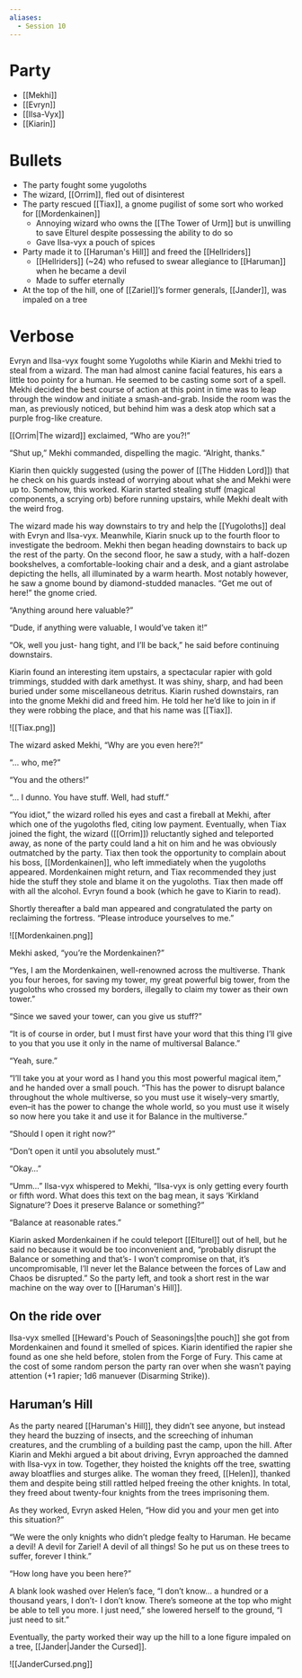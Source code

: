 ```yaml
---
aliases:
  - Session 10
---
```

# Party
- [[Mekhi]]
- [[Evryn]]
- [[Ilsa-Vyx]]
- [[Kiarin]]
# Bullets
- The party fought some yugoloths
- The wizard, [[Orrim]], fled out of disinterest
- The party rescued [[Tiax]], a gnome pugilist of some sort who worked for [[Mordenkainen]]
	- Annoying wizard who owns the [[The Tower of Urm]] but is unwilling to save Elturel despite possessing the ability to do so
	- Gave Ilsa-vyx a pouch of spices
- Party made it to [[Haruman's Hill]] and freed the [[Hellriders]]
	- [[Hellriders]] (~24) who refused to swear allegiance to [[Haruman]] when he became a devil
	- Made to suffer eternally
- At the top of the hill, one of [[Zariel]]’s former generals, [[Jander]], was impaled on a tree
# Verbose
Evryn and Ilsa-vyx fought some Yugoloths while Kiarin and Mekhi tried to steal from a wizard. The man had almost canine facial features, his ears a little too pointy for a human. He seemed to be casting some sort of a spell. Mekhi decided the best course of action at this point in time was to leap through the window and initiate a smash-and-grab. Inside the room was the man, as previously noticed, but behind him was a desk atop which sat a purple frog-like creature.

[[Orrim|The wizard]] exclaimed, “Who are you?!”

“Shut up,” Mekhi commanded, dispelling the magic. “Alright, thanks.”

Kiarin then quickly suggested (using the power of [[The Hidden Lord]]) that he check on his guards instead of worrying about what she and Mekhi were up to. Somehow, this worked. Kiarin started stealing stuff (magical components, a scrying orb) before running upstairs, while Mekhi dealt with the weird frog.

The wizard made his way downstairs to try and help the [[Yugoloths]] deal with Evryn and Ilsa-vyx. Meanwhile, Kiarin snuck up to the fourth floor to investigate the bedroom. Mekhi then began heading downstairs to back up the rest of the party. On the second floor, he saw a study, with a half-dozen bookshelves, a comfortable-looking chair and a desk, and a giant astrolabe depicting the hells, all illuminated by a warm hearth. Most notably however, he saw a gnome bound by diamond-studded manacles. “Get me out of here!” the gnome cried.

“Anything around here valuable?”

“Dude, if anything were valuable, I would’ve taken it!”

“Ok, well you just- hang tight, and I’ll be back,” he said before continuing downstairs.

Kiarin found an interesting item upstairs, a spectacular rapier with gold trimmings, studded with dark amethyst. It was shiny, sharp, and had been buried under some miscellaneous detritus. Kiarin rushed downstairs, ran into the gnome Mekhi did and freed him. He told her he’d like to join in if they were robbing the place, and that his name was [[Tiax]].

![[Tiax.png]]

The wizard asked Mekhi, “Why are you even here?!”

“... who, me?”

“You and the others!”

“... I dunno. You have stuff. Well, had stuff.”

“You idiot,” the wizard rolled his eyes and cast a fireball at Mekhi, after which one of the yugoloths fled, citing low payment. Eventually, when Tiax joined the fight, the wizard ([[Orrim]]) reluctantly sighed and teleported away, as none of the party could land a hit on him and he was obviously outmatched by the party. Tiax then took the opportunity to complain about his boss, [[Mordenkainen]], who left immediately when the yugoloths appeared. Mordenkainen might return, and Tiax recommended they just hide the stuff they stole and blame it on the yugoloths. Tiax then made off with all the alcohol. Evryn found a book (which he gave to Kiarin to read).

Shortly thereafter a bald man appeared and congratulated the party on reclaiming the fortress. “Please introduce yourselves to me.”

![[Mordenkainen.png]]

Mekhi asked, “you’re the Mordenkainen?”

“Yes, I am the Mordenkainen, well-renowned across the multiverse. Thank you four heroes, for saving my tower, my great powerful big tower, from the yugoloths who crossed my borders, illegally to claim my tower as their own tower.”

“Since we saved your tower, can you give us stuff?”

“It is of course in order, but I must first have your word that this thing I’ll give to you that you use it only in the name of multiversal Balance.”

“Yeah, sure.”

“I’ll take you at your word as I hand you this most powerful magical item,” and he handed over a small pouch. “This has the power to disrupt balance throughout the whole multiverse, so you must use it wisely–very smartly, even–it has the power to change the whole world, so you must use it wisely so now here you take it and use it for Balance in the multiverse.”

“Should I open it right now?”

“Don’t open it until you absolutely must.”

“Okay…”

“Umm…” Ilsa-vyx whispered to Mekhi, “Ilsa-vyx is only getting every fourth or fifth word. What does this text on the bag mean, it says ‘Kirkland Signature’? Does it preserve Balance or something?”

“Balance at reasonable rates.”

Kiarin asked Mordenkainen if he could teleport [[Elturel]] out of hell, but he said no because it would be too inconvenient and, “probably disrupt the Balance or something and that’s- I won’t compromise on that, it’s uncompromisable, I’ll never let the Balance between the forces of Law and Chaos be disrupted.” So the party left, and took a short rest in the war machine on the way over to [[Haruman's Hill]].
## On the ride over
Ilsa-vyx smelled [[Heward's Pouch of Seasonings|the pouch]] she got from Mordenkainen and found it smelled of spices. Kiarin identified the rapier she found as one she held before, stolen from the Forge of Fury. This came at the cost of some random person the party ran over when she wasn’t paying attention (+1 rapier; 1d6 manuever (Disarming Strike)).
## Haruman’s Hill
As the party neared [[Haruman's Hill]], they didn’t see anyone, but instead they heard the buzzing of insects, and the screeching of inhuman creatures, and the crumbling of a building past the camp, upon the hill. After Kiarin and Mekhi argued a bit about driving, Evryn approached the damned with Ilsa-vyx in tow. Together, they hoisted the knights off the tree, swatting away bloatflies and sturges alike. The woman they freed, [[Helen]], thanked them and despite being still rattled helped freeing the other knights. In total, they freed about twenty-four knights from the trees imprisoning them.

As they worked, Evryn asked Helen, “How did you and your men get into this situation?”

“We were the only knights who didn’t pledge fealty to Haruman. He became a devil! A devil for Zariel! A devil of all things! So he put us on these trees to suffer, forever I think.”

“How long have you been here?”

A blank look washed over Helen’s face, “I don’t know… a hundred or a thousand years, I don’t- I don’t know. There’s someone at the top who might be able to tell you more. I just need,” she lowered herself to the ground, “I just need to sit.”

Eventually, the party worked their way up the hill to a lone figure impaled on a tree, [[Jander|Jander the Cursed]].

![[JanderCursed.png]]